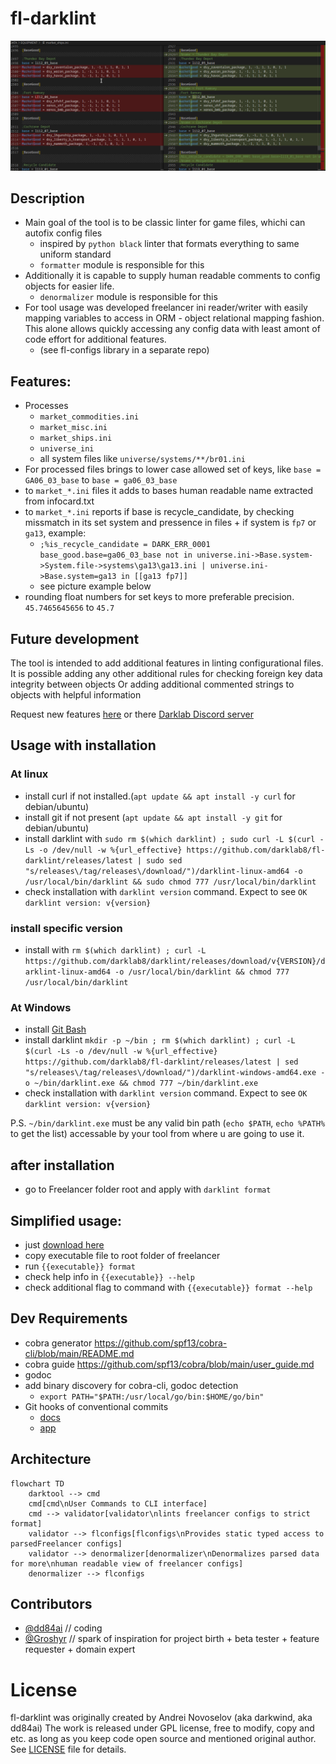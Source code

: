 # fl-darklint

![](docs/assets/diff_example.png)

## Description

- Main goal of the tool is to be classic linter for game files, whichi can autofix config files
  - inspired by `python black` linter that formats everything to same uniform standard
  - `formatter` module is responsible for this
- Additionally it is capable to supply human readable comments to config objects for easier life.
  - `denormalizer` module is responsible for this
- For tool usage was developed freelancer ini reader/writer with easily mapping variables to access in ORM - object relational mapping fashion. This alone allows quickly accessing any config data with least amont of code effort for additional features.
  - (see fl-configs library in a separate repo)

## Features:

- Processes
  - `market_commodities.ini`
  - `market_misc.ini`
  - `market_ships.ini`
  - `universe_ini`
  - all system files like `universe/systems/**/br01.ini`
- For processed files brings to lower case allowed set of keys, like `base = GA06_03_base` to `base = ga06_03_base`
- to `market_*.ini` files it adds to bases human readable name extracted from infocard.txt
- to `market_*.ini` reports if base is recycle_candidate, by checking missmatch in its set system and pressence in files + if system is `fp7` or `ga13`, example:
  - `;%is_recycle_candidate = DARK_ERR_0001 base_good.base=ga06_03_base not in universe.ini->Base.system->System.file->systems\ga13\ga13.ini | universe.ini->Base.system=ga13 in [[ga13 fp7]]`
  - see picture example below
- rounding float numbers for set keys to more preferable precision. `45.7465645656` to `45.7`

## Future development

The tool is intended to add additional features in linting configurational files.
It is possible adding any other additional rules for checking foreign key data integrity between objects
Or adding additional commented strings to objects with helpful information

Request new features [here](https://github.com/darklab8/fl-darklint/issues) or there [Darklab Discord server](https://discord.gg/aukHmTK82J)

## Usage with installation
### At linux

- install curl if not installed.(`apt update && apt install -y curl` for debian/ubuntu)
- install git if not present (`apt update && apt install -y git` for debian/ubuntu)
- install darklint with `sudo rm $(which darklint) ; sudo curl -L $(curl -Ls -o /dev/null -w %{url_effective} https://github.com/darklab8/fl-darklint/releases/latest | sudo sed "s/releases\/tag/releases\/download/")/darklint-linux-amd64 -o /usr/local/bin/darklint && sudo chmod 777 /usr/local/bin/darklint`
- check installation with `darklint version` command. Expect to see `OK darklint version: v{version}`

### install specific version

- install with `rm $(which darklint) ; curl -L https://github.com/darklab8/darklint/releases/download/v{VERSION}/darklint-linux-amd64 -o /usr/local/bin/darklint && chmod 777 /usr/local/bin/darklint`

### At Windows

- install [Git Bash](https://git-scm.com/downloads)
- install darklint `mkdir -p ~/bin ; rm $(which darklint) ; curl -L $(curl -Ls -o /dev/null -w %{url_effective} https://github.com/darklab8/fl-darklint/releases/latest | sed "s/releases\/tag/releases\/download/")/darklint-windows-amd64.exe -o ~/bin/darklint.exe && chmod 777 ~/bin/darklint.exe`
- check installation with `darklint version` command. Expect to see `OK darklint version: v{version}`

P.S. `~/bin/darklint.exe` must be any valid bin path (`echo $PATH`, `echo %PATH%` to get the list) accessable by your tool from where u are going to use it.

## after installation

- go to Freelancer folder root and apply with `darklint format`

## Simplified usage:

- just [download here](https://github.com/darklab8/fl-darklint/releases)
- copy executable file to root folder of freelancer
- run `{{executable}} format`
- check help info in `{{executable}} --help`
- check additional flag to command with `{{executable}} format --help`

## Dev Requirements

- cobra generator https://github.com/spf13/cobra-cli/blob/main/README.md
- cobra guide https://github.com/spf13/cobra/blob/main/user_guide.md
- godoc
- add binary discovery for cobra-cli, godoc detection
  - `export PATH="$PATH:/usr/local/go/bin:$HOME/go/bin"`
- Git hooks of conventional commits
  - [docs](https://gist.github.com/qoomon/5dfcdf8eec66a051ecd85625518cfd13)
  - [app](https://www.npmjs.com/package/git-conventional-commits)

## Architecture

```mermaid
flowchart TD
    darktool --> cmd
    cmd[cmd\nUser Commands to CLI interface]
    cmd --> validator[validator\nlints freelancer configs to strict format]
    validator --> flconfigs[flconfigs\nProvides static typed access to parsedFreelancer configs]
    validator --> denormalizer[denormalizer\nDenormalizes parsed data for more\nhuman readable view of freelancer configs]
    denormalizer --> flconfigs
```

## Contributors

- [@dd84ai](https://github.com/dd84ai) // coding
- [@Groshyr](https://github.com/Groshyr) // spark of inspiration for project birth + beta tester + feature requester + domain expert

# License

fl-darklint was originally created by Andrei Novoselov (aka darkwind, aka dd84ai)
The work is released under GPL license, free to modify, copy and etc. as long as you keep code open source and mentioned original author.
See [LICENSE](./LICENSE) file for details.

